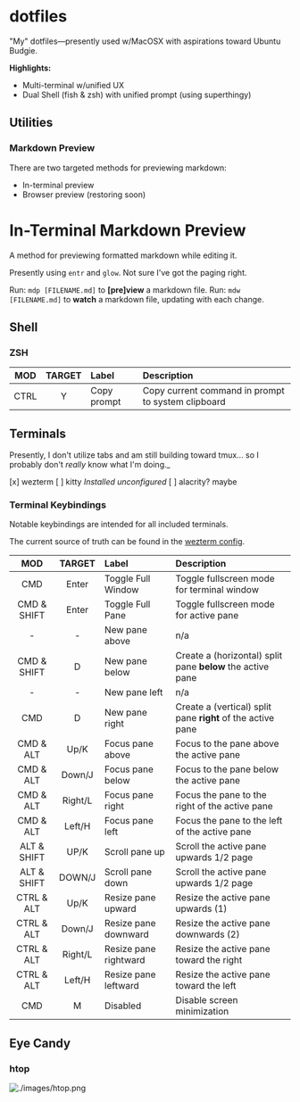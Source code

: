 # dotfiles

"My" dotfiles—presently used w/MacOSX with aspirations toward Ubuntu Budgie.

**Highlights:**

* Multi-terminal w/unified UX<br>
* Dual Shell (fish & zsh) with unified prompt (using superthingy)

## Utilities

### Markdown Preview

There are two targeted methods for previewing markdown:
* In-terminal preview
* Browser preview (restoring soon)

# In-Terminal Markdown Preview

A method for previewing formatted markdown while editing it.

Presently using `entr` and `glow`. Not sure I've got the paging right.


Run: `mdp [FILENAME.md]` to **[pre]view** a markdown file.
Run: `mdw [FILENAME.md]` to **watch** a markdown file, updating with each change.

## Shell

### ZSH


|    MOD      | TARGET | Label               | Description 
|:-----------:|:------:|:--------------------|:--------------------------------|
|   CTRL      |   Y    | Copy prompt    | Copy current command in prompt to system clipboard

## Terminals

Presently, I don't utilize tabs and am still building toward tmux... so I probably
don't _really_ know what I'm doing._

[x] wezterm
[ ] kitty _Installed unconfigured_
[ ] alacrity? maybe

### Terminal Keybindings

Notable keybindings are intended for all included terminals.

The current source of truth can be found in the
[wezterm config](./config/wezterm/wezterm.lua).

|    MOD      | TARGET  | Label               | Description 
|:-----------:|:-------:|:--------------------|:-------------------------------|
|    CMD      | Enter   | Toggle Full Window | Toggle fullscreen mode for terminal window
| CMD & SHIFT | Enter   | Toggle Full Pane | Toggle fullscreen mode for active pane
|     -       |   -     | New pane above | n/a
| CMD & SHIFT |   D     | New pane below | Create a (horizontal) split pane **below** the active pane
|     -       |   -     | New pane left  | n/a
|    CMD      |   D     | New pane right | Create a (vertical) split pane **right** of the active pane
| CMD & ALT   | Up/K    | Focus pane above | Focus to the pane above the active pane
| CMD & ALT   | Down/J  | Focus pane below | Focus to the pane below the active pane
| CMD & ALT   | Right/L | Focus pane right | Focus the pane to the right of the active pane
| CMD & ALT   | Left/H  | Focus pane left  | Focus the pane to the left of the active pane
| ALT & SHIFT | UP/K    | Scroll pane up   | Scroll the active pane upwards 1/2 page
| ALT & SHIFT | DOWN/J  | Scroll pane down | Scroll the active pane upwards 1/2 page
| CTRL & ALT  | Up/K    | Resize pane upward | Resize the active pane upwards (1)
| CTRL & ALT  | Down/J  | Resize pane downward | Resize the active pane downwards (2)
| CTRL & ALT  | Right/L | Resize pane rightward | Resize the active pane toward the right
| CTRL & ALT  | Left/H  | Resize pane leftward | Resize the active pane toward the left
|    CMD      |   M     | Disabled | Disable screen minimization
<!--
|    CMD      |   W     | Disabled | Prevent closing panes (type exit) [Would like to make the default work when there's only one pane]
-->

## Eye Candy

### htop

![./images/htop.png](http://htop.org)
